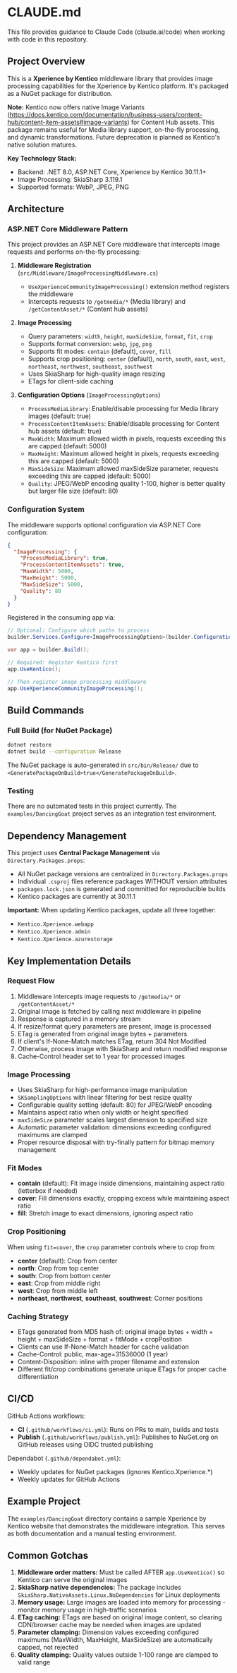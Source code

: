 # CLAUDE.md

This file provides guidance to Claude Code (claude.ai/code) when working with code in this repository.

## Project Overview

This is a **Xperience by Kentico** middleware library that provides image processing capabilities for the Xperience by Kentico platform. It's packaged as a NuGet package for distribution.

**Note:** Kentico now offers native Image Variants (https://docs.kentico.com/documentation/business-users/content-hub/content-item-assets#image-variants) for Content Hub assets. This package remains useful for Media library support, on-the-fly processing, and dynamic transformations. Future deprecation is planned as Kentico's native solution matures.

**Key Technology Stack:**
- Backend: .NET 8.0, ASP.NET Core, Xperience by Kentico 30.11.1+
- Image Processing: SkiaSharp 3.119.1
- Supported formats: WebP, JPEG, PNG

## Architecture

### ASP.NET Core Middleware Pattern

This project provides an ASP.NET Core middleware that intercepts image requests and performs on-the-fly processing:

1. **Middleware Registration** (`src/Middleware/ImageProcessingMiddleware.cs`)
   - `UseXperienceCommunityImageProcessing()` extension method registers the middleware
   - Intercepts requests to `/getmedia/*` (Media library) and `/getContentAsset/*` (Content hub assets)

2. **Image Processing**
   - Query parameters: `width`, `height`, `maxSideSize`, `format`, `fit`, `crop`
   - Supports format conversion: `webp`, `jpg`, `png`
   - Supports fit modes: `contain` (default), `cover`, `fill`
   - Supports crop positioning: `center` (default), `north`, `south`, `east`, `west`, `northeast`, `northwest`, `southeast`, `southwest`
   - Uses SkiaSharp for high-quality image resizing
   - ETags for client-side caching

3. **Configuration Options** (`ImageProcessingOptions`)
   - `ProcessMediaLibrary`: Enable/disable processing for Media library images (default: true)
   - `ProcessContentItemAssets`: Enable/disable processing for Content hub assets (default: true)
   - `MaxWidth`: Maximum allowed width in pixels, requests exceeding this are capped (default: 5000)
   - `MaxHeight`: Maximum allowed height in pixels, requests exceeding this are capped (default: 5000)
   - `MaxSideSize`: Maximum allowed maxSideSize parameter, requests exceeding this are capped (default: 5000)
   - `Quality`: JPEG/WebP encoding quality 1-100, higher is better quality but larger file size (default: 80)

### Configuration System

The middleware supports optional configuration via ASP.NET Core configuration:

```json
{
  "ImageProcessing": {
    "ProcessMediaLibrary": true,
    "ProcessContentItemAssets": true,
    "MaxWidth": 5000,
    "MaxHeight": 5000,
    "MaxSideSize": 5000,
    "Quality": 80
  }
}
```

Registered in the consuming app via:
```csharp
// Optional: Configure which paths to process
builder.Services.Configure<ImageProcessingOptions>(builder.Configuration.GetSection("ImageProcessing"));

var app = builder.Build();

// Required: Register Kentico first
app.UseKentico();

// Then register image processing middleware
app.UseXperienceCommunityImageProcessing();
```

## Build Commands

### Full Build (for NuGet Package)
```bash
dotnet restore
dotnet build --configuration Release
```

The NuGet package is auto-generated in `src/bin/Release/` due to `<GeneratePackageOnBuild>true</GeneratePackageOnBuild>`.

### Testing
There are no automated tests in this project currently. The `examples/DancingGoat` project serves as an integration test environment.

## Dependency Management

This project uses **Central Package Management** via `Directory.Packages.props`:
- All NuGet package versions are centralized in `Directory.Packages.props`
- Individual `.csproj` files reference packages WITHOUT version attributes
- `packages.lock.json` is generated and committed for reproducible builds
- Kentico packages are currently at 30.11.1

**Important:** When updating Kentico packages, update all three together:
- `Kentico.Xperience.webapp`
- `Kentico.Xperience.admin`
- `Kentico.Xperience.azurestorage`

## Key Implementation Details

### Request Flow
1. Middleware intercepts image requests to `/getmedia/*` or `/getContentAsset/*`
2. Original image is fetched by calling next middleware in pipeline
3. Response is captured in a memory stream
4. If resize/format query parameters are present, image is processed
5. ETag is generated from original image bytes + parameters
6. If client's If-None-Match matches ETag, return 304 Not Modified
7. Otherwise, process image with SkiaSharp and return modified response
8. Cache-Control header set to 1 year for processed images

### Image Processing
- Uses SkiaSharp for high-performance image manipulation
- `SKSamplingOptions` with linear filtering for best resize quality
- Configurable quality setting (default: 80) for JPEG/WebP encoding
- Maintains aspect ratio when only width or height specified
- `maxSideSize` parameter scales largest dimension to specified size
- Automatic parameter validation: dimensions exceeding configured maximums are clamped
- Proper resource disposal with try-finally pattern for bitmap memory management

### Fit Modes
- **contain** (default): Fit image inside dimensions, maintaining aspect ratio (letterbox if needed)
- **cover**: Fill dimensions exactly, cropping excess while maintaining aspect ratio
- **fill**: Stretch image to exact dimensions, ignoring aspect ratio

### Crop Positioning
When using `fit=cover`, the `crop` parameter controls where to crop from:
- **center** (default): Crop from center
- **north**: Crop from top center
- **south**: Crop from bottom center
- **east**: Crop from middle right
- **west**: Crop from middle left
- **northeast**, **northwest**, **southeast**, **southwest**: Corner positions

### Caching Strategy
- ETags generated from MD5 hash of: original image bytes + width + height + maxSideSize + format + fitMode + cropPosition
- Clients can use If-None-Match header for cache validation
- Cache-Control: public, max-age=31536000 (1 year)
- Content-Disposition: inline with proper filename and extension
- Different fit/crop combinations generate unique ETags for proper cache differentiation

## CI/CD

GitHub Actions workflows:
- **CI** (`.github/workflows/ci.yml`): Runs on PRs to main, builds and tests
- **Publish** (`.github/workflows/publish.yml`): Publishes to NuGet.org on GitHub releases using OIDC trusted publishing

Dependabot (`.github/dependabot.yml`):
- Weekly updates for NuGet packages (ignores Kentico.Xperience.*)
- Weekly updates for GitHub Actions

## Example Project

The `examples/DancingGoat` directory contains a sample Xperience by Kentico website that demonstrates the middleware integration. This serves as both documentation and a manual testing environment.

## Common Gotchas

1. **Middleware order matters:** Must be called AFTER `app.UseKentico()` so Kentico can serve the original images
2. **SkiaSharp native dependencies:** The package includes `SkiaSharp.NativeAssets.Linux.NoDependencies` for Linux deployments
3. **Memory usage:** Large images are loaded into memory for processing - monitor memory usage in high-traffic scenarios
4. **ETag caching:** ETags are based on original image content, so clearing CDN/browser cache may be needed when images are updated
5. **Parameter clamping:** Dimension values exceeding configured maximums (MaxWidth, MaxHeight, MaxSideSize) are automatically capped, not rejected
6. **Quality clamping:** Quality values outside 1-100 range are clamped to valid range
